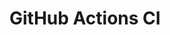 # GitHub Actions CI







































































































































































































































































































































































































































































































































































































































































































































































































































































































































































































































































































































































































































































































































































































































































































































































































































































































































































































































































































































































































































































































































































































































































































































































































































































































































































































































